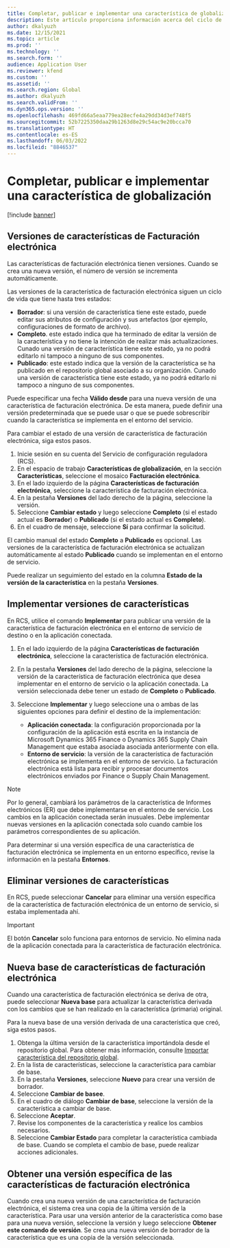 ```yaml
---
title: Completar, publicar e implementar una característica de globalización
description: Este artículo proporciona información acerca del ciclo de vida de las características de globalización.
author: dkalyuzh
ms.date: 12/15/2021
ms.topic: article
ms.prod: ''
ms.technology: ''
ms.search.form: ''
audience: Application User
ms.reviewer: kfend
ms.custom: ''
ms.assetid: ''
ms.search.region: Global
ms.author: dkalyuzh
ms.search.validFrom: ''
ms.dyn365.ops.version: ''
ms.openlocfilehash: 469fd66a5eaa779ea28ecfe4a29dd34d3ef748f5
ms.sourcegitcommit: 52b7225350daa29b1263d8e29c54ac9e20bcca70
ms.translationtype: HT
ms.contentlocale: es-ES
ms.lasthandoff: 06/03/2022
ms.locfileid: "8846537"
---
```

# <a name="complete-publish-and-deploy-a-globalization-feature"></a>Completar, publicar e implementar una característica de globalización

[!include [banner](../includes/banner.md)]

## <a name="electronic-invoicing-feature-versions"></a>Versiones de características de Facturación electrónica

Las características de facturación electrónica tienen versiones. Cuando se crea una nueva versión, el número de versión se incrementa automáticamente.

Las versiones de la característica de facturación electrónica siguen un ciclo de vida que tiene hasta tres estados:

- **Borrador**: si una versión de característica tiene este estado, puede editar sus atributos de configuración y sus artefactos (por ejemplo, configuraciones de formato de archivo).
- **Completo**. este estado indica que ha terminado de editar la versión de la característica y no tiene la intención de realizar más actualizaciones. Cunado una versión de característica tiene este estado, ya no podrá editarlo ni tampoco a ninguno de sus componentes.
- **Publicado**: este estado indica que la versión de la característica se ha publicado en el repositorio global asociado a su organización. Cunado una versión de característica tiene este estado, ya no podrá editarlo ni tampoco a ninguno de sus componentes.

Puede especificar una fecha **Válido desde** para una nueva versión de una característica de facturación electrónica. De esta manera, puede definir una versión predeterminada que se puede usar o que se puede sobrescribir cuando la característica se implementa en el entorno del servicio.

Para cambiar el estado de una versión de característica de facturación electrónica, siga estos pasos.

1. Inicie sesión en su cuenta del Servicio de configuración reguladora (RCS).
2. En el espacio de trabajo **Características de globalización**, en la sección **Características**, seleccione el mosaico **Facturación electrónica**.
3. En el lado izquierdo de la página **Características de facturación electrónica**, seleccione la característica de facturación electrónica.
4. En la pestaña **Versiones** del lado derecho de la página, seleccione la versión.
5. Seleccione **Cambiar estado** y luego seleccione **Completo** (si el estado actual es **Borrador**) o **Publicado** (si el estado actual es **Completo**).
6. En el cuadro de mensaje, seleccione **Sí** para confirmar la solicitud.

El cambio manual del estado **Completo** a **Publicado** es opcional. Las versiones de la característica de facturación electrónica se actualizan automáticamente al estado **Publicado** cuando se implementan en el entorno de servicio.

Puede realizar un seguimiento del estado en la columna **Estado de la versión de la característica** en la pestaña **Versiones**.

## <a name="deploy-feature-versions"></a>Implementar versiones de características

En RCS, utilice el comando **Implementar** para publicar una versión de la característica de facturación electrónica en el entorno de servicio de destino o en la aplicación conectada.

1. En el lado izquierdo de la página **Características de facturación electrónica**, seleccione la característica de facturación electrónica.
2. En la pestaña **Versiones** del lado derecho de la página, seleccione la versión de la característica de facturación electrónica que desea implementar en el entorno de servicio o la aplicación conectada. La versión seleccionada debe tener un estado de **Completo** o **Publicado**.
3. Seleccione **Implementar** y luego seleccione una o ambas de las siguientes opciones para definir el destino de la implementación:

    - **Aplicación conectada**: la configuración proporcionada por la configuración de la aplicación está escrita en la instancia de Microsoft Dynamics 365 Finance o Dynamics 365 Supply Chain Management que estaba asociada asociada anteriormente con ella.
    - **Entorno de servicio**: la versión de la característica de facturación electrónica se implementa en el entorno de servicio. La facturación electrónica está lista para recibir y procesar documentos electrónicos enviados por Finance o Supply Chain Management.

> [!NOTE]
> Por lo general, cambiará los parámetros de la característica de Informes electrónicos (ER) que debe implementarse en el entorno de servicio. Los cambios en la aplicación conectada serán inusuales. Debe implementar nuevas versiones en la aplicación conectada solo cuando cambie los parámetros correspondientes de su aplicación.

Para determinar si una versión específica de una característica de facturación electrónica se implementa en un entorno específico, revise la información en la pestaña **Entornos**.

## <a name="remove-feature-versions"></a>Eliminar versiones de características

En RCS, puede seleccionar **Cancelar** para eliminar una versión específica de la característica de facturación electrónica de un entorno de servicio, si estaba implementada ahí.

> [!IMPORTANT]
> El botón **Cancelar** solo funciona para entornos de servicio. No elimina nada de la aplicación conectada para la característica de facturación electrónica.

## <a name="rebase-electronic-invoicing-features"></a>Nueva base de características de facturación electrónica

Cuando una característica de facturación electrónica se deriva de otra, puede seleccionar **Nueva base** para actualizar la característica derivada con los cambios que se han realizado en la característica (primaria) original.

Para la nueva base de una versión derivada de una característica que creó, siga estos pasos.

1. Obtenga la última versión de la característica importándola desde el repositorio global. Para obtener más información, consulte [Importar característica del repositorio global](e-invoicing-import-feature-global-repository.md).
2. En la lista de características, seleccione la característica para cambiar de base.
3. En la pestaña **Versiones**, seleccione **Nuevo** para crear una versión de borrador.
4. Seleccione **Cambiar de basee**.
5. En el cuadro de diálogo **Cambiar de base**, seleccione la versión de la característica a cambiar de base.
6. Seleccione **Aceptar**.
7. Revise los componentes de la característica y realice los cambios necesarios.
8. Seleccione **Cambiar Estado** para completar la característica cambiada de base. Cuando se completa el cambio de base, puede realizar acciones adicionales.

## <a name="get-a-specific-version-of-electronic-invoicing-features"></a>Obtener una versión específica de las características de facturación electrónica

Cuando crea una nueva versión de una característica de facturación electrónica, el sistema crea una copia de la última versión de la característica. Para usar una versión anterior de la característica como base para una nueva versión, seleccione la versión y luego seleccione **Obtener este comando de versión**. Se crea una nueva versión de borrador de la característica que es una copia de la versión seleccionada.

